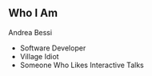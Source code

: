 ## Who I Am

Andrea Bessi
- Software Developer
- Village Idiot
- Someone Who Likes Interactive Talks
